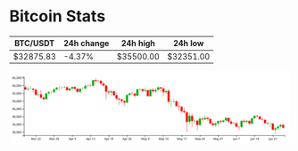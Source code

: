 # Bitcoin Stats

BTC/USDT|24h change|24h high|24h low|
|---|---|---|---|
|$32875.83|-4.37%|$35500.00|$32351.00|

<img src="./chart.svg">
